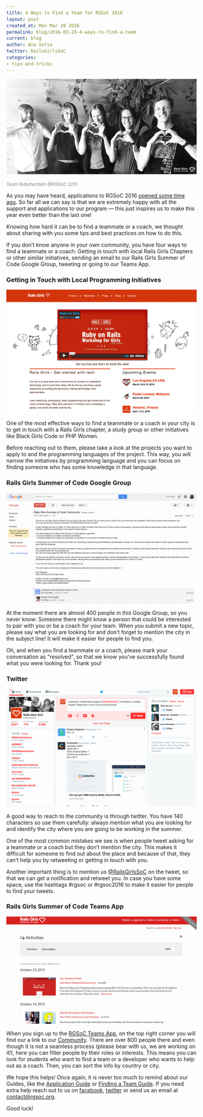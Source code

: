 ```yaml
---
title: 4 Ways to Find a Team for RGSoC 2016
layout: post
created_at: Mon Mar 28 2016
permalink: blog/2016-03-28-4-ways-to-find-a-team
current: blog
author: Ana Sofia
twitter: RailsGirlsSoC
categories:
- tips-and-tricks
---
```


![4 Ways to Find a Team for RGSoC 2016](/img/blog/2016/4-ways-to-find-a-team-team-rubyherzlein-rgsoc-2015.png)

<font color="grey"><small><i>Team Rubyherzlein @RGSoC 2015</i></small></font>
<br>

As you may have heard, applications to RGSoC 2016 [opened some time ago](http://railsgirlssummerofcode.org/blog/2016-03-17-how-to-apply-2016). So far all we can say is that we are extremely happy with all the support and applications to our program — this just inspires us to make this year even better than the last one!

Knowing how hard it can be to find a teammate or a coach, we thought about sharing with you some tips and best practices on how to do this.

If you don’t know anyone in your own community, you have four ways to find a teammate or a coach: Getting in touch with local Rails Girls Chapters or other similar initiatives, sending an email to our Rails Girls Summer of Code Google Group, tweeting or going to our Teams App.


### Getting in Touch with Local Programming Initiatives

![Getting in Touch with Local Programming Initiatives](/img/blog/2016/4-ways-to-find-a-team-initiatives.gif)

One of the most effective ways to find a teammate or a coach in your city is to get in touch with a Rails Girls chapter, a study group or other initiatives like Black Girls Code or PHP Women.  

Before reaching out to them, please take a look at the projects you want to apply to and the programming languages of the project. This way, you will narrow the initiatives by programming language and you can focus on finding someone who has some knowledge in that language.


### Rails Girls Summer of Code Google Group

![Rails Girls Summer of Code Google Group](/img/blog/2016/4-ways-to-find-a-team-google-group.gif)

At the moment there are almost 400 people in this Google Group, so you never know: Someone there might know a person that could be interested to pair with you or be a coach for your team. 
When you submit a new topic, please say what you are looking for and don’t forget to mention the city in the subject line! It will make it easier for people to find you.

Oh, and when you find a teammate or a coach, please mark your conversation as "resolved", so that we know you've successfully found what you were looking for. Thank you!



### Twitter

![Twitter and RGSoC](/img/blog/2016/4-ways-to-find-a-team-twitter.gif)

A good way to reach to the community is through twitter. You have 140 characters so use them carefully: always mention what you are looking for and identify the city where you are going to be working in the summer.  

One of the most common mistakes we see is when people tweet asking for a teammate or a coach but they don’t mention the city. This makes it difficult for someone to find out about the place and because of that, they can’t help you by retweeting or getting in touch with you.  

Another important thing is to mention us [@RailsGirlsSoC](https://twitter.com/RailsGirlsSoC
) on the tweet, so that we can get a notification and retweet you. In case you have some space, use the hashtags #rgsoc or #rgsoc2016 to make it easier for people to find your tweets.


### Rails Girls Summer of Code Teams App

![Rails Girls Summer of Code Teams App](/img/blog/2016/4-ways-to-find-a-team-teams-app.gif)

When you sign up to the [RGSoC Teams App](http://teams.railsgirlssummerofcode.org), on the top right corner you will find our a link to our [Community](https://teams.railsgirlssummerofcode.org/users). There are over 800 people there and even though it is not a seamless process (please bear with us, we are working on it!), here you can filter people by their roles or interests. This means you can look for students who want to find a team or a developer who wants to help out as a coach. Then, you can sort the info by country or city.

We hope this helps! Once again, it is never too much to remind about our Guides, like the [Application Guide](http://railsgirlssummerofcode.org/students/application/) or [Finding a Team Guide](http://railsgirlssummerofcode.org/students/finding-your-team/#find-coaches). If you need extra help reach out to us on [facebook](https://www.facebook.com/Rails-Girls-Summer-of-Code-620914904656191/), [twitter](https://twitter.com/RailsGirlsSoC) or send us an email at contact@rgsoc.org.

Good luck!


